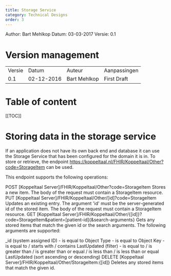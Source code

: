 ```yaml
---
title: Storage Service
category: Technical Designs
order: 3
---
```


Author: Bart Mehlkop
Datum: 03-03-2017
Versie: 0.1

# Version management

<table>
<tr>
<td>Versie</td>
<td>Datum</td>
<td>Auteur</td>
<td>Aanpassingen</td>
</tr>
<tr>
<td>0.1</td>
<td>02-12-2016</td>
<td>Bart Mehlkop</td>
<td>First Draft</td>
</tr>

</table>

# Table of content

[[TOC]]

# Storing data in the storage service
If an application does not have its own back end and database it can use the Storage Service that has been configured for the domain it is in. To store or retrieve, the endpoint https://koppeltaal.nl/FHIR/Koppeltaal/Other?code=StorageItem can be used.

This endpoint supports the following operations:

POST [Koppeltaal Server]/FHIR/Koppeltaal/Other?code=StorageItem 
Stores a new item. The body of the request must contain a StorageItem resource.
PUT [Koppeltaal Server]/FHIR/Koppeltaal/Other/[id]?code=StorageItem 
Updates an existing entry. The argument 'id' must be the server-generated id of the stored item. The body of the request must contain a StorageItem resource.
GET [Koppeltaal Server]/FHIR/Koppeltaal/Other/{[id]}?code=StorageItem&patient=[patient-id]{&search-arguments} 
Gets any stored items that match the given id or the search arguments.
The following arguments are supported:

_id (system assigned ID) - is equal to
Object Type - is equal to
Object Key - is equal to / starts with / contains
LastUpdated (filter) - is equal to / is greater than / is greater than or equal / is less than / is less than or equal
LastUpdated (sort ascending or descending)
DELETE [Koppeltaal Server]/FHIR/Koppeltaal/Other/StorageItem:{[id]} 
Deletes any stored items that match the given id.
